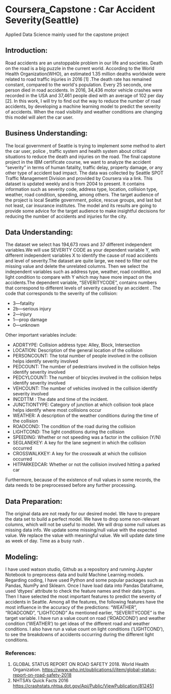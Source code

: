 # Coursera_Capstone :  Car Accident Severity(Seattle)
Applied Data Science mainly used for the capstone project

## Introduction:
Road accidents are an unstoppable problem in our life and societies. Death on the road is a big puzzle in the current world. According to the World Health Organization(WHO), an estimated 1.35 million deaths worldwide were related to road traffic injuries in 2016 [1] .The death rate  has remained constant, compared to the world's population. Every 25 seconds, one person died in road accidents. In  2016, 34,436 motor vehicle crashes were recorded in the USA and 37,461 people died with an average of 102 per day [2].
In this work, I will try to find out the way to reduce the number of road accidents, by developing a machine learning model to predict the severity of accidents. When the road visibility and weather conditions are changing this model will alert the car user.


## Business Understanding:
The local government of Seattle is trying to implement some method to alert the car user, police , traffic system and health system about critical situations to reduce the death and injuries on the road.
The final capstone project in the IBM certificate course, we want to analyze the accident “severity” in terms of human fatality, traffic delay, property damage, or any other type of accident bad impact. The data was collected by Seattle SPOT Traffic Management Division and provided by Coursera via a link. This dataset is updated weekly and is from 2004 to present. It contains information such as severity code, address type, location, collision type, weather, road condition, speeding, among others.
The target audience of the project is local Seattle government, police, rescue groups, and last but not least, car insurance institutes. The model and its results are going to provide some advice for the target audience to make insightful decisions for reducing the number of accidents and injuries for the city.

## Data Understanding:
The dataset we select has 194,673 rows and 37 different independent variables.We will use SEVERITY CODE as your dependent variable Y, with different independent variables X to identify the cause of road accidents and level of severity.The dataset are quite large, we need to filter out the missing value and delete the unrelated columns. Then we select the independent variables such as address type, weather, road condition, and light condition to compare with Y which may have more impact on the accidents.The dependent variable, “SEVERITYCODE”, contains numbers that correspond to different levels of severity caused by an accident .
The code that corresponds to the severity of the collision:
- 3—fatality
- 2b—serious injury
- 2—injury
- 1—prop damage
- 0—unknown


Other important variables include:
- ADDRTYPE: Collision address type: Alley, Block, Intersection
- LOCATION: Description of the general location of the collision
- PERSONCOUNT: The total number of people involved in the collision helps identify severity involved
- PEDCOUNT: The number of pedestrians involved in the collision helps identify severity involved
- PEDCYLCOUNT: The number of bicycles involved in the collision helps identify severity involved
- VEHCOUNT: The number of vehicles involved in the collision identify severity involved
- INCDTTM : The date and time of the incident.
- JUNCTIONTYPE: Category of junction at which collision took place helps identify where most collisions occur
- WEATHER: A description of the weather conditions during the time of the collision
- ROADCOND: The condition of the road during the collision
- LIGHTCOND: The light conditions during the collision
- SPEEDING: Whether or not speeding was a factor in the collision (Y/N)
- SEGLANEKEY: A key for the lane segment in which the collision occurred
- CROSSWALKKEY: A key for the crosswalk at which the collision occurred
- HITPARKEDCAR: Whether or not the collision involved hitting a parked car


Furthermore, because of the existence of null values in some records, the data needs to be preprocessed before any further processing.



## Data Preparation:
The original data are not ready for our desired model. We have to prepare the data set to build a perfect model. We have to drop some non-relevant columns, which will not be useful to model. We will drop some null values as missing data  info. We update some missing/null value with the expected value. We replace the value with meaningful value. We will update date time as week of day. Time as a busy rush .


## Modeling:    

I have used watson studio, Github as a repository and running Jupyter Notebook to preprocess data and build Machine Learning models. Regarding coding, I have used Python and some popular packages such as Pandas, NumPy and Sklearn.
Once I have load data into Pandas Dataframe, used ‘dtypes’ attribute to check the feature names and their data types. Then I have selected the most important features to predict the severity of accidents in Seattle. Among all the features, the following features have the most influence in the accuracy of the predictions:
“WEATHER”,
“ROADCOND”,
“LIGHTCOND”
As  mentioned earlier, “SEVERITYCODE” is the target variable.
I have run a value count on road (‘ROADCOND’) and weather condition (‘WEATHER’) to get ideas of the different road and weather conditions. I also have run a value count on light conditions (’LIGHTCOND’), to see the breakdowns of accidents occurring during the different light conditions.



### References:

1. GLOBAL STATUS REPORT ON ROAD SAFETY 2018.  World Health Organization.
https://www.who.int/publications/i/item/global-status-report-on-road-safety-2018
2. NHTSA’s Quick Facts 2016 https://crashstats.nhtsa.dot.gov/Api/Public/ViewPublication/812451

